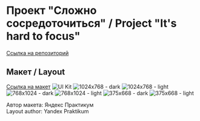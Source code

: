 # Проект "Сложно сосредоточиться" / Project "It's hard to focus"
[Ссылка на репозиторий](https://github.com/Darina1801/slozhno-sosredotochitsya.git)

## Макет / Layout
[Ссылка на макет](https://www.figma.com/design/lCqDbWjgllgJtb2hmCqfyX/%236-%D0%A1%D0%BB%D0%BE%D0%B6%D0%BD%D0%BE-%D1%81%D0%BE%D1%81%D1%80%D0%B5%D0%B4%D0%BE%D1%82%D0%BE%D1%87%D0%B8%D1%82%D1%8C%D1%81%D1%8F?node-id=601-2&t=3ETcgFoy7wwFAAqd-0)
![UI Kit](../images/slozhno-sosredotochitsya__UI-Kit.png)
![1024x768 - dark](../images/slozhno-sosredotochitsya__1024x768__dark.png)
![1024x768 - light](../images/slozhno-sosredotochitsya__1024x768__light.png)
![768x1024 - dark](../images/slozhno-sosredotochitsya__768x1024__dark.png)
![768x1024 - light](../images/slozhno-sosredotochitsya__768x1024__light.png)
![375x668 - dark](../images/slozhno-sosredotochitsya__375x668__dark.png)
![375x668 - light](../images/slozhno-sosredotochitsya__375x668__light.png)

Автор макета: Яндекс Практикум  
Layout author: Yandex Praktikum